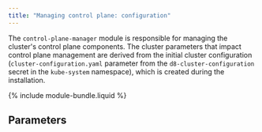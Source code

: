 ```yaml
---
title: "Managing control plane: configuration"
---
```


The `control-plane-manager` module is responsible for managing the cluster's control plane components. The cluster parameters that impact control plane management are derived from the initial cluster configuration (`cluster-configuration.yaml` parameter from the `d8-cluster-configuration` secret in the `kube-system` namespace), which is created during the installation.

{% include module-bundle.liquid %}

## Parameters

<!-- SCHEMA -->
